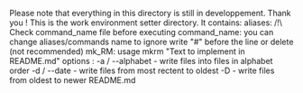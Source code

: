 Please note that everything in this directory is still in developpement. Thank you !
This is the work environment setter directory. It contains:
aliases:
	/!\ Check command_name file before executing
command_name:
	you can change aliases/commands name
	to ignore write "#" before the line or delete (not recommended)
mk_RM:
	usage mkrm "Text to implement in README.md"
	options : -a / --alphabet - write files into files in alphabet order
		  -d / --date	  - write files from most rectent to oldest
		  -D		  - write files from oldest to newer
README.md

